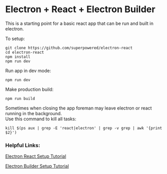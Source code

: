 # Electron + React + Electron Builder

This is a starting point for a basic react app that can be run and built in electron.

To setup:

    git clone https://github.com/superpowered/electron-react
    cd electron-react
    npm install
    npm run dev
    
Run app in dev mode:
    
    npm run dev
    
Make production build:

    npm run build
    
Sometimes when closing the app foreman may leave electron or react running in the background.    
Use this command to kill all tasks:

    kill $(ps aux | grep -E 'react|electron' | grep -v grep | awk '{print $2}')
    
    
    
    
    
### Helpful Links:    
    
[Electron React Setup Tutorial](https://medium.freecodecamp.org/building-an-electron-application-with-create-react-app-97945861647c)

[Electron Builder Setup Tutorial](https://medium.com/how-to-electron/a-complete-guide-to-packaging-your-electron-app-1bdc717d739f)
